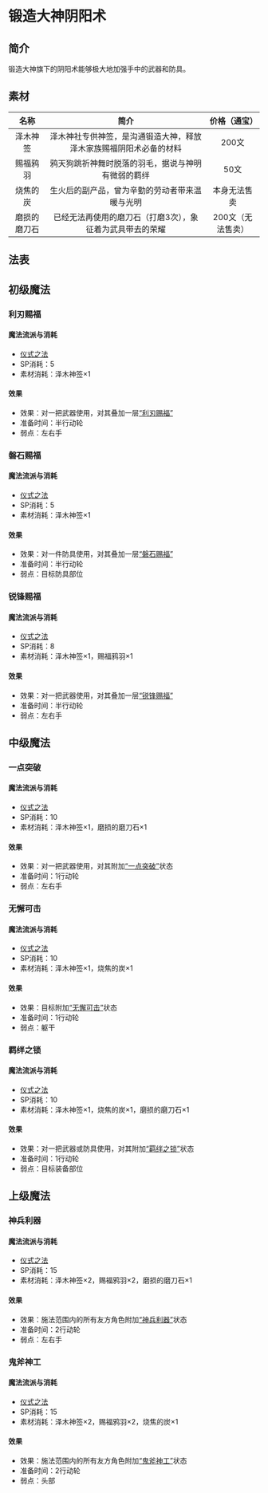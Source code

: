 # 锻造大神阴阳术

## 简介

锻造大神旗下的阴阳术能够极大地加强手中的武器和防具。

## 素材

名称|简介|价格（通宝）
:--:|:--:|:--:
泽木神签|泽木神社专供神签，是沟通锻造大神，释放泽木家族赐福阴阳术必备的材料|200文
赐福鸦羽|鸦天狗跳祈神舞时脱落的羽毛，据说与神明有微弱的羁绊|50文
烧焦的炭|生火后的副产品，曾为辛勤的劳动者带来温暖与光明|本身无法售卖
磨损的磨刀石|已经无法再使用的磨刀石（打磨3次），象征着为武具带去的荣耀|200文（无法售卖）

## 法表

## 初级魔法

### 利刃赐福

#### 魔法流派与消耗

* <a href="/rules/V4.x rules/8·magic/#仪式之法" target="_blank">仪式之法</a>
* SP消耗：5
* 素材消耗：泽木神签×1

#### 效果

* 效果：对一把武器使用，对其叠加一层<a href="../../../../status/mark/#利刃赐福" target="_blank">“利刃赐福”</a>
* 准备时间：半行动轮
* 弱点：左右手

### 磐石赐福

#### 魔法流派与消耗

* <a href="/rules/V4.x rules/8·magic/#仪式之法" target="_blank">仪式之法</a>
* SP消耗：5
* 素材消耗：泽木神签×1

#### 效果

* 效果：对一件防具使用，对其叠加一层<a href="../../../../status/mark/#磐石赐福" target="_blank">“磐石赐福”</a>
* 准备时间：半行动轮
* 弱点：目标防具部位

### 锐锋赐福

#### 魔法流派与消耗

* <a href="/rules/V4.x rules/8·magic/#仪式之法" target="_blank">仪式之法</a>
* SP消耗：8
* 素材消耗：泽木神签×1，赐福鸦羽×1

#### 效果

* 效果：对一把武器使用，对其叠加一层<a href="../../../../status/mark/#锐锋赐福" target="_blank">“锐锋赐福”</a>
* 准备时间：半行动轮
* 弱点：左右手

## 中级魔法

### 一点突破

#### 魔法流派与消耗

* <a href="/rules/V4.x rules/8·magic/#仪式之法" target="_blank">仪式之法</a>
* SP消耗：10
* 素材消耗：泽木神签×1，磨损的磨刀石×1

#### 效果

* 效果：对一把武器使用，对其附加<a href="../../../../status/normal/#一点突破" target="_blank">“一点突破”</a>状态
* 准备时间：1行动轮
* 弱点：左右手

### 无懈可击

#### 魔法流派与消耗

* <a href="/rules/V4.x rules/8·magic/#仪式之法" target="_blank">仪式之法</a>
* SP消耗：10
* 素材消耗：泽木神签×1，烧焦的炭×1

#### 效果

* 效果：目标附加<a href="../../../../status/normal/#无懈可击" target="_blank">“无懈可击”</a>状态
* 准备时间：1行动轮
* 弱点：躯干

### 羁绊之锁

#### 魔法流派与消耗

* <a href="/rules/V4.x rules/8·magic/#仪式之法" target="_blank">仪式之法</a>
* SP消耗：10
* 素材消耗：泽木神签×1，烧焦的炭×1，磨损的磨刀石×1

#### 效果

* 效果：对一把武器或防具使用，对其附加<a href="../../../../status/normal/#羁绊之锁" target="_blank">“羁绊之锁”</a>状态
* 准备时间：1行动轮
* 弱点：目标装备部位

## 上级魔法

### 神兵利器

#### 魔法流派与消耗

* <a href="/rules/V4.x rules/8·magic/#仪式之法" target="_blank">仪式之法</a>
* SP消耗：15
* 素材消耗：泽木神签×2，赐福鸦羽×2，磨损的磨刀石×1

#### 效果

* 效果：施法范围内的所有友方角色附加<a href="../../../../status/normal/#神兵利器" target="_blank">“神兵利器”</a>状态
* 准备时间：2行动轮
* 弱点：左右手

### 鬼斧神工

#### 魔法流派与消耗

* <a href="/rules/V4.x rules/8·magic/#仪式之法" target="_blank">仪式之法</a>
* SP消耗：15
* 素材消耗：泽木神签×2，赐福鸦羽×2，烧焦的炭×1

#### 效果

* 效果：施法范围内的所有友方角色附加<a href="../../../../status/normal/#鬼斧神工" target="_blank">“鬼斧神工”</a>状态
* 准备时间：2行动轮
* 弱点：头部
